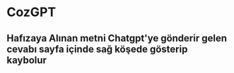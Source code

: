 # CozGPT

## Hafızaya Alınan metni Chatgpt'ye gönderir gelen cevabı sayfa içinde sağ köşede gösterip kaybolur

